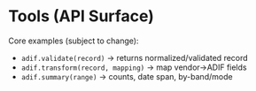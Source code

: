# Tools (API Surface)

Core examples (subject to change):
- `adif.validate(record)` → returns normalized/validated record
- `adif.transform(record, mapping)` → map vendor→ADIF fields
- `adif.summary(range)` → counts, date span, by-band/mode
